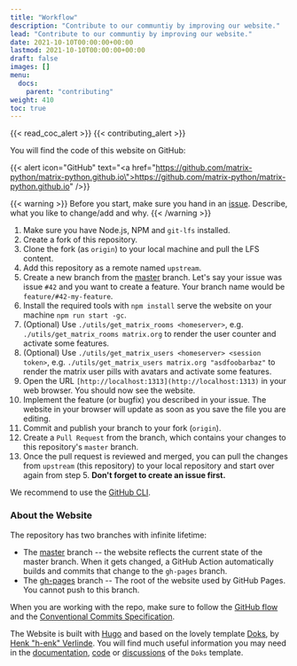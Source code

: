 ```yaml
---
title: "Workflow"
description: "Contribute to our communtiy by improving our website."
lead: "Contribute to our communtiy by improving our website."
date: 2021-10-10T00:00:00+00:00
lastmod: 2021-10-10T00:00:00+00:00
draft: false
images: []
menu:
  docs:
    parent: "contributing"
weight: 410
toc: true
---
```


{{< read_coc_alert >}} {{< contributing_alert >}}

You will find the code of this website on GitHub:

{{< alert icon="GitHub" text="<a href=\"https://github.com/matrix-python/matrix-python.github.io\">https://github.com/matrix-python/matrix-python.github.io</a>" />}}

{{< warning >}} Before you start, make sure you hand in an
<a href="https://github.com/MichaelSasser/matrixctl/issues/new/choose">issue</a>.
Describe, what you like to change/add and why. {{< /warning >}}

1. Make sure you have Node.js, NPM and `git-lfs` installed.
2. Create a fork of this repository.
3. Clone the fork (as `origin`) to your local machine and pull the
   LFS content.
4. Add this repository as a remote named `upstream`.
5. Create a new branch from the
   [master](https://github.com/matrix-python/matrix-python.github.io/tree/master)
   branch. Let's say your issue was issue `#42` and you want to create a
   feature. Your branch name would be `feature/#42-my-feature`.
6. Install the required tools with `npm install` serve the website on your
   machine `npm run start -gc`.
7. (Optional) Use `./utils/get_matrix_rooms <homeserver>`, e.g.
   `./utils/get_matrix_rooms matrix.org` to render the user counter and
   activate some features.
8. (Optional) Use `./utils/get_matrix_users <homeserver> <session token>`, e.g.
   `./utils/get_matrix_users matrix.org "asdfoobarbaz"` to render the matrix
   user pills with avatars and activate some features.
9. Open the URL `[http://localhost:1313](http://localhost:1313)` in your web
   browser. You should now see the website.
10. Implement the feature (or bugfix) you described in your issue. The website
    in your browser will update as soon as you save the file you are editing.
11. Commit and publish your branch to your fork (`origin`).
12. Create a `Pull Request` from the branch, which contains your changes to
    this repository's `master` branch.
13. Once the pull request is reviewed and merged, you can pull the changes from
    `upstream` (this repository) to your local repository and start over again
    from step 5. **Don't forget to create an issue first.**

We recommend to use the [GitHub CLI](https://github.com/cli/cli).

### About the Website

The repository has two branches with infinite lifetime:

- The
  [master](https://github.com/matrix-python/matrix-python.github.io/tree/master)
  branch -- the website reflects the current state of the master branch. When
  it gets changed, a GitHub Action automatically builds and commits that change
  to the `gh-pages` branch.
- The
  [gh-pages](https://github.com/matrix-python/matrix-python.github.io/tree/gh-pages)
  branch -- The root of the website used by GitHub Pages. You cannot push to
  this branch.

When you are working with the repo, make sure to follow the
[GitHub flow](https://guides.github.com/introduction/flow/) and the
[Conventional Commits Specification](https://www.conventionalcommits.org/en/v1.0.0/).

The Website is built with [Hugo](https://gohugo.io/) and based on the lovely
template [Doks](https://getdoks.org/), by
[Henk "h-enk" Verlinde](https://github.com/h-enk). You will find much useful
information you may need in the
[documentation](https://getdoks.org/docs/prologue/introduction/),
[code](https://github.com/h-enk/doks) or
[discussions](https://github.com/h-enk/doks/discussions) of the `Doks`
template.
